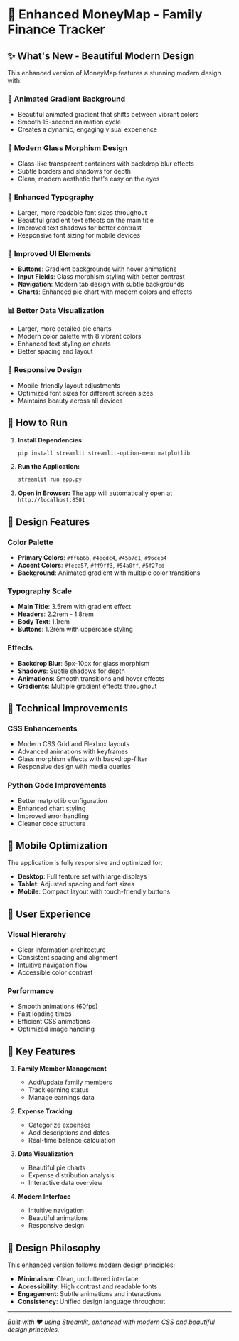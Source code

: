 # 🎨 Enhanced MoneyMap - Family Finance Tracker

## ✨ What's New - Beautiful Modern Design

This enhanced version of MoneyMap features a stunning modern design with:

### 🌈 **Animated Gradient Background**
- Beautiful animated gradient that shifts between vibrant colors
- Smooth 15-second animation cycle
- Creates a dynamic, engaging visual experience

### 🎯 **Modern Glass Morphism Design**
- Glass-like transparent containers with backdrop blur effects
- Subtle borders and shadows for depth
- Clean, modern aesthetic that's easy on the eyes

### 📝 **Enhanced Typography**
- Larger, more readable font sizes throughout
- Beautiful gradient text effects on the main title
- Improved text shadows for better contrast
- Responsive font sizing for mobile devices

### 🎨 **Improved UI Elements**
- **Buttons**: Gradient backgrounds with hover animations
- **Input Fields**: Glass morphism styling with better contrast
- **Navigation**: Modern tab design with subtle backgrounds
- **Charts**: Enhanced pie chart with modern colors and effects

### 📊 **Better Data Visualization**
- Larger, more detailed pie charts
- Modern color palette with 8 vibrant colors
- Enhanced text styling on charts
- Better spacing and layout

### 📱 **Responsive Design**
- Mobile-friendly layout adjustments
- Optimized font sizes for different screen sizes
- Maintains beauty across all devices

## 🚀 How to Run

1. **Install Dependencies:**
   ```bash
   pip install streamlit streamlit-option-menu matplotlib
   ```

2. **Run the Application:**
   ```bash
   streamlit run app.py
   ```

3. **Open in Browser:**
   The app will automatically open at `http://localhost:8501`

## 🎨 Design Features

### Color Palette
- **Primary Colors**: `#ff6b6b`, `#4ecdc4`, `#45b7d1`, `#96ceb4`
- **Accent Colors**: `#feca57`, `#ff9ff3`, `#54a0ff`, `#5f27cd`
- **Background**: Animated gradient with multiple color transitions

### Typography Scale
- **Main Title**: 3.5rem with gradient effect
- **Headers**: 2.2rem - 1.8rem
- **Body Text**: 1.1rem
- **Buttons**: 1.2rem with uppercase styling

### Effects
- **Backdrop Blur**: 5px-10px for glass morphism
- **Shadows**: Subtle shadows for depth
- **Animations**: Smooth transitions and hover effects
- **Gradients**: Multiple gradient effects throughout

## 🔧 Technical Improvements

### CSS Enhancements
- Modern CSS Grid and Flexbox layouts
- Advanced animations with keyframes
- Glass morphism effects with backdrop-filter
- Responsive design with media queries

### Python Code Improvements
- Better matplotlib configuration
- Enhanced chart styling
- Improved error handling
- Cleaner code structure

## 📱 Mobile Optimization

The application is fully responsive and optimized for:
- **Desktop**: Full feature set with large displays
- **Tablet**: Adjusted spacing and font sizes
- **Mobile**: Compact layout with touch-friendly buttons

## 🎯 User Experience

### Visual Hierarchy
- Clear information architecture
- Consistent spacing and alignment
- Intuitive navigation flow
- Accessible color contrast

### Performance
- Smooth animations (60fps)
- Fast loading times
- Efficient CSS animations
- Optimized image handling

## 🌟 Key Features

1. **Family Member Management**
   - Add/update family members
   - Track earning status
   - Manage earnings data

2. **Expense Tracking**
   - Categorize expenses
   - Add descriptions and dates
   - Real-time balance calculation

3. **Data Visualization**
   - Beautiful pie charts
   - Expense distribution analysis
   - Interactive data overview

4. **Modern Interface**
   - Intuitive navigation
   - Beautiful animations
   - Responsive design

## 🎨 Design Philosophy

This enhanced version follows modern design principles:
- **Minimalism**: Clean, uncluttered interface
- **Accessibility**: High contrast and readable fonts
- **Engagement**: Subtle animations and interactions
- **Consistency**: Unified design language throughout

---

*Built with ❤️ using Streamlit, enhanced with modern CSS and beautiful design principles.*
